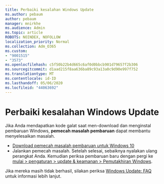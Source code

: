 ```yaml
---
title: Perbaiki kesalahan Windows Update
ms.author: pebaum
author: pebaum
manager: mnirkhe
ms.audience: Admin
ms.topic: article
ROBOTS: NOINDEX, NOFOLLOW
localization_priority: Normal
ms.collection: Adm_O365
ms.custom:
- "9001515"
- "3573"
ms.openlocfilehash: c5f50b22b4d665c6af0d0bbcb901d79657f2b306
ms.sourcegitcommit: d1aad215f8aa636ba89c93a13a0c9d90e997f752
ms.translationtype: MT
ms.contentlocale: id-ID
ms.lasthandoff: 05/06/2020
ms.locfileid: "44063692"
---
```

# <a name="fix-windows-update-errors"></a>Perbaiki kesalahan Windows Update

Jika Anda mendapatkan kode galat saat men-download dan menginstal pembaruan Windows, **pemecah masalah pembaruan** dapat membantu menyelesaikan masalah.

- [Download pemecah masalah pembaruan untuk Windows 10](https://support.microsoft.com/help/4027322/windows-update-troubleshooter)
- Jalankan pemecah masalah. Setelah selesai, sebaiknya nyalakan ulang perangkat Anda. Kemudian periksa pembaruan baru dengan pergi ke [mulai > pengaturan > update & keamanan > Pemutakhiran Windows](ms-settings:windowsupdate).

Jika mereka masih tidak berhasil, silakan periksa [Windows Update: FAQ](https://support.microsoft.com/help/12373/windows-update-faq) untuk informasi lebih lanjut.
